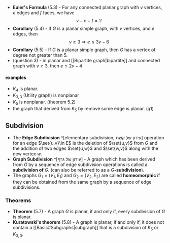 
- **Euler's Formula** (5.3) - For any connected planar graph with $v$ vertices, $e$ edges and $f$ faces, we have $$v-e+f=2$$
- **Corollary** (5.4) - If $G$ is a planar simple graph, with $v$ vertices, and $e$ edges, then $$v\geq 3\Longrightarrow e\leq 3v-6$$
- **Corollary** (5.5) - If $G$ is a planar simple graph, then $G$ has a vertex of degree not greater than 5.
- (question 3) - in planar and [[Bipartite graph|bipartite]] and connected graph with $v\geq{3}$, then $e\leq{2v-4}$ 

#### examples
- $K_4$ is planar. 
- $K_{3,3}$ (Utility graph) is nonplanar
- $K_5$ is nonplanar. (theorem 5.2)
- the graph that derived from $K_5$ by remove some edge is planar. (q1)

## Subdivision

-  The **Edge Subdivision** ^[elementary subdivision, עידון של קשת] operation for an edge $\set{u,v}\in E$ is the deletion of $\set{u,v}$ from $G$ and the addition of two edges $\set{u,w}$ and $\set{w,v}$ along with the new vertex $w$.
- **Graph Subdivision** ^[עידון של גרף] - A graph which has been derived from $G$ by a sequence of edge subdivision operations is called a **subdivision of** $G$. (can also be referred to as a $G$**-subdivision**).
- The graphs $G_1=(V_1,E_1)$ and $G_2=(V_2,E_2)$ are called **homeomorphic** if they can be obtained from the same graph by a sequence of edge subdivisions.

### Theorems
- **Theorem** (5.7) - A graph $G$ is planar, if and only if, every subdivision of $G$ is planar.
- **Kuratowski's theorem** (5.8) - A graph is planar, if and only if, it does not contain a [[Basic#Subgraphs|subgraph]] that is a subdivision of $K_5$ or $K_{3,3}$.



